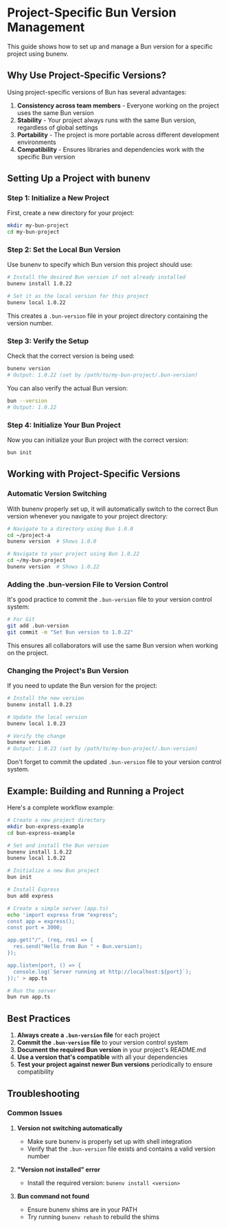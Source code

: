 # Project-Specific Bun Version Management

This guide shows how to set up and manage a Bun version for a specific project using bunenv.

## Why Use Project-Specific Versions?

Using project-specific versions of Bun has several advantages:

1. **Consistency across team members** - Everyone working on the project uses the same Bun version
2. **Stability** - Your project always runs with the same Bun version, regardless of global settings
3. **Portability** - The project is more portable across different development environments
4. **Compatibility** - Ensures libraries and dependencies work with the specific Bun version

## Setting Up a Project with bunenv

### Step 1: Initialize a New Project

First, create a new directory for your project:

```bash
mkdir my-bun-project
cd my-bun-project
```

### Step 2: Set the Local Bun Version

Use bunenv to specify which Bun version this project should use:

```bash
# Install the desired Bun version if not already installed
bunenv install 1.0.22

# Set it as the local version for this project
bunenv local 1.0.22
```

This creates a `.bun-version` file in your project directory containing the version number.

### Step 3: Verify the Setup

Check that the correct version is being used:

```bash
bunenv version
# Output: 1.0.22 (set by /path/to/my-bun-project/.bun-version)
```

You can also verify the actual Bun version:

```bash
bun --version
# Output: 1.0.22
```

### Step 4: Initialize Your Bun Project

Now you can initialize your Bun project with the correct version:

```bash
bun init
```

## Working with Project-Specific Versions

### Automatic Version Switching

With bunenv properly set up, it will automatically switch to the correct Bun version whenever you navigate to your project directory:

```bash
# Navigate to a directory using Bun 1.0.0
cd ~/project-a
bunenv version  # Shows 1.0.0

# Navigate to your project using Bun 1.0.22
cd ~/my-bun-project
bunenv version  # Shows 1.0.22
```

### Adding the .bun-version File to Version Control

It's good practice to commit the `.bun-version` file to your version control system:

```bash
# For Git
git add .bun-version
git commit -m "Set Bun version to 1.0.22"
```

This ensures all collaborators will use the same Bun version when working on the project.

### Changing the Project's Bun Version

If you need to update the Bun version for the project:

```bash
# Install the new version
bunenv install 1.0.23

# Update the local version
bunenv local 1.0.23

# Verify the change
bunenv version
# Output: 1.0.23 (set by /path/to/my-bun-project/.bun-version)
```

Don't forget to commit the updated `.bun-version` file to your version control system.

## Example: Building and Running a Project

Here's a complete workflow example:

```bash
# Create a new project directory
mkdir bun-express-example
cd bun-express-example

# Set and install the Bun version
bunenv install 1.0.22
bunenv local 1.0.22

# Initialize a new Bun project
bun init

# Install Express
bun add express

# Create a simple server (app.ts)
echo 'import express from "express";
const app = express();
const port = 3000;

app.get("/", (req, res) => {
  res.send("Hello from Bun " + Bun.version);
});

app.listen(port, () => {
  console.log(`Server running at http://localhost:${port}`);
});' > app.ts

# Run the server
bun run app.ts
```

## Best Practices

1. **Always create a `.bun-version` file** for each project
2. **Commit the `.bun-version` file** to your version control system
3. **Document the required Bun version** in your project's README.md
4. **Use a version that's compatible** with all your dependencies
5. **Test your project against newer Bun versions** periodically to ensure compatibility

## Troubleshooting

### Common Issues

1. **Version not switching automatically**

   - Make sure bunenv is properly set up with shell integration
   - Verify that the `.bun-version` file exists and contains a valid version number

2. **"Version not installed" error**

   - Install the required version: `bunenv install <version>`

3. **Bun command not found**
   - Ensure bunenv shims are in your PATH
   - Try running `bunenv rehash` to rebuild the shims

